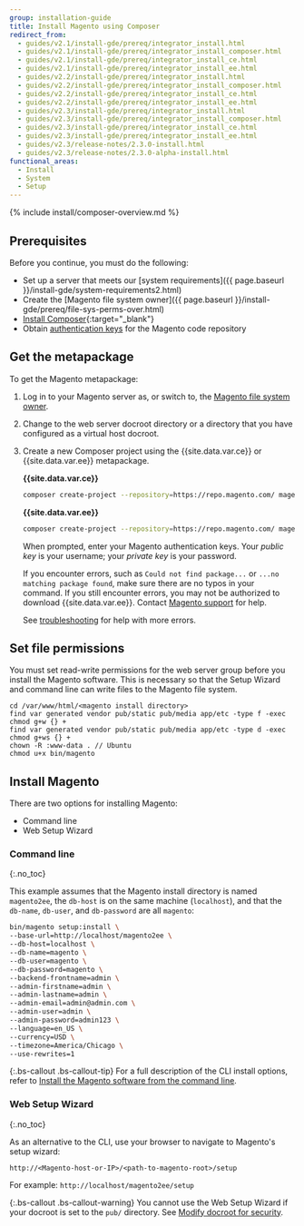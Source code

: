 ```yaml
---
group: installation-guide
title: Install Magento using Composer
redirect_from:
  - guides/v2.1/install-gde/prereq/integrator_install.html
  - guides/v2.1/install-gde/prereq/integrator_install_composer.html
  - guides/v2.1/install-gde/prereq/integrator_install_ce.html
  - guides/v2.1/install-gde/prereq/integrator_install_ee.html
  - guides/v2.2/install-gde/prereq/integrator_install.html
  - guides/v2.2/install-gde/prereq/integrator_install_composer.html
  - guides/v2.2/install-gde/prereq/integrator_install_ce.html
  - guides/v2.2/install-gde/prereq/integrator_install_ee.html
  - guides/v2.3/install-gde/prereq/integrator_install.html
  - guides/v2.3/install-gde/prereq/integrator_install_composer.html
  - guides/v2.3/install-gde/prereq/integrator_install_ce.html
  - guides/v2.3/install-gde/prereq/integrator_install_ee.html
  - guides/v2.3/release-notes/2.3.0-install.html
  - guides/v2.3/release-notes/2.3.0-alpha-install.html
functional_areas:
  - Install
  - System
  - Setup
---
```


{% include install/composer-overview.md %}

## Prerequisites

Before you continue, you must do the following:

-   Set up a server that meets our [system requirements]({{ page.baseurl }}/install-gde/system-requirements2.html)
-   Create the [Magento file system owner]({{ page.baseurl }}/install-gde/prereq/file-sys-perms-over.html)
-   [Install Composer](https://getcomposer.org/download/){:target="_blank"}
-   Obtain [authentication keys]({{page.baseurl}}/install-gde/prereq/connect-auth.html) for the Magento code repository

## Get the metapackage

To get the Magento metapackage:

1.  Log in to your Magento server as, or switch to, the [Magento file system owner]({{page.baseurl}}/install-gde/prereq/file-sys-perms-over.html).
1.  Change to the web server docroot directory or a directory that you have configured as a virtual host docroot.
1.  Create a new Composer project using the {{site.data.var.ce}} or {{site.data.var.ee}} metapackage.

    **{{site.data.var.ce}}**
    ```bash
    composer create-project --repository=https://repo.magento.com/ magento/project-community-edition <install-directory-name>
    ```

    **{{site.data.var.ee}}**
    ```bash
    composer create-project --repository=https://repo.magento.com/ magento/project-enterprise-edition <install-directory-name>
    ```

    When prompted, enter your Magento authentication keys. Your _public key_ is your username; your _private key_ is your password.

    If you encounter errors, such as `Could not find package...` or `...no matching package found`, make sure there are no typos in your command. If you still encounter errors, you may not be authorized to download {{site.data.var.ee}}. Contact [Magento support](https://magento.com/support) for help.

    See [troubleshooting]({{page.baseurl}}/install-gde/trouble/tshoot_composer-fail.html) for help with more errors.

## Set file permissions

You must set read-write permissions for the web server group before you install the Magento software. This is necessary so that the Setup Wizard and command line can write files to the Magento file system.

```terminal
cd /var/www/html/<magento install directory>
find var generated vendor pub/static pub/media app/etc -type f -exec chmod g+w {} +
find var generated vendor pub/static pub/media app/etc -type d -exec chmod g+ws {} +
chown -R :www-data . // Ubuntu
chmod u+x bin/magento
```

## Install Magento

There are two options for installing Magento:

-  Command line
-  Web Setup Wizard

### Command line
{:.no_toc}

This example assumes that the Magento install directory is named `magento2ee`, the `db-host` is on the same machine (`localhost`), and that the `db-name`, `db-user`, and `db-password` are all `magento`:

```bash
bin/magento setup:install \
--base-url=http://localhost/magento2ee \
--db-host=localhost \
--db-name=magento \
--db-user=magento \
--db-password=magento \
--backend-frontname=admin \
--admin-firstname=admin \
--admin-lastname=admin \
--admin-email=admin@admin.com \
--admin-user=admin \
--admin-password=admin123 \
--language=en_US \
--currency=USD \
--timezone=America/Chicago \
--use-rewrites=1
```

{:.bs-callout .bs-callout-tip}
For a full description of the CLI install options, refer to [Install the Magento software from the command line]({{page.baseurl}}/install-gde/install/cli/install-cli-install.html#instgde-install-cli-magento).

### Web Setup Wizard
{:.no_toc}

As an alternative to the CLI, use your browser to navigate to Magento's setup wizard:

```url
http://<Magento-host-or-IP>/<path-to-magento-root>/setup
```
For example: `http://localhost/magento2ee/setup`

{:.bs-callout .bs-callout-warning}
You cannot use the Web Setup Wizard if your docroot is set to the `pub/` directory. See [Modify docroot for security]({{page.baseurl}}/install-gde/tutorials/change-docroot-to-pub.html).
